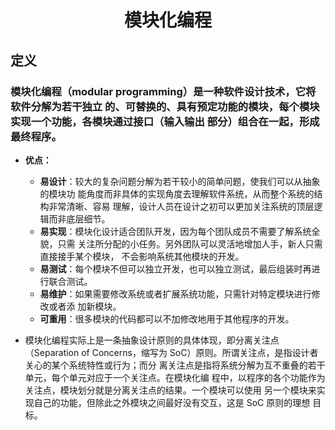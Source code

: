 # <center>模块化编程</center>  
## 定义
### 模块化编程（modular programming）是一种软件设计技术，它将软件分解为若干独立 的、可替换的、具有预定功能的模块，每个模块实现一个功能，各模块通过接口（输入输出 部分）组合在一起，形成最终程序。
+  **优点：**
    + **易设计**：较大的复杂问题分解为若干较小的简单问题，使我们可以从抽象的模块功 能角度而非具体的实现角度去理解软件系统，从而整个系统的结构非常清晰、容易 理解，设计人员在设计之初可以更加关注系统的顶层逻辑而非底层细节。
    + **易实现**：模块化设计适合团队开发，因为每个团队成员不需要了解系统全貌，只需 关注所分配的小任务。另外团队可以灵活地增加人手，新人只需直接接手某个模块， 不会影响系统其他模块的开发。
    + **易测试**：每个模块不但可以独立开发，也可以独立测试，最后组装时再进行联合测试。
    + **易维护**：如果需要修改系统或者扩展系统功能，只需针对特定模块进行修改或者添 加新模块。
    + **可重用**：很多模块的代码都可以不加修改地用于其他程序的开发。

+ 模块化编程实际上是一条抽象设计原则的具体体现，即分离关注点（Separation of Concerns，缩写为 SoC）原则。所谓关注点，是指设计者关心的某个系统特性或行为；而分 离关注点是指将系统分解为互不重叠的若干单元，每个单元对应于一个关注点。在模块化编 程中，以程序的各个功能作为关注点，模块划分就是分离关注点的结果。一个模块可以使用 另一个模块来实现自己的功能，但除此之外模块之间最好没有交互，这是 SoC 原则的理想 目标。